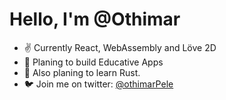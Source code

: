 # Hello, I'm @Othimar
- ✌ Currently React, WebAssembly and Löve 2D
- 📖 Planing to build Educative Apps
- 🦀 Also planing to learn Rust.
- 🐦 Join me on twitter: [@othimarPele](https://twitter.com/OthimarPele)
